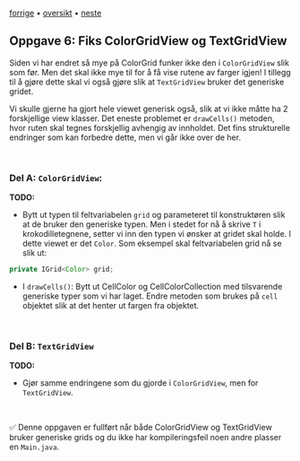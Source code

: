 [forrige](./05-grid.md) &bullet; [oversikt](../README.md#steg-for-steg) &bullet; [neste](./07-main.md)

## Oppgave 6: Fiks ColorGridView og TextGridView

Siden vi har endret så mye på ColorGrid funker ikke den i ``ColorGridView`` slik som før. Men det skal ikke mye til for å få vise rutene av farger igjen! I tillegg til å gjøre dette skal vi også gjøre slik at ``TextGridView`` bruker det generiske gridet.

Vi skulle gjerne ha gjort hele viewet generisk også, slik at vi ikke måtte ha 2 forskjellige view klasser. Det eneste problemet er ``drawCells()`` metoden, hvor ruten skal tegnes forskjellig avhengig av innholdet. Det fins strukturelle endringer som kan forbedre dette, men vi går ikke over de her.

<br>

### Del A: ``ColorGridView``:
**TODO:** 

* Bytt ut typen til feltvariabelen `grid` og parameteret til konstruktøren slik at de bruker den generiske typen. Men i stedet for nå å skrive `T` i krokodilletegnene, setter vi inn den typen vi ønsker at gridet skal holde. I dette viewet er det `Color`. Som eksempel skal feltvariabelen grid nå se slik ut:

```Java
private IGrid<Color> grid;
```

* I `drawCells()`: Bytt ut CellColor og CellColorCollection med tilsvarende generiske typer som vi har laget. Endre metoden som brukes på ``cell`` objektet slik at det henter ut fargen fra objektet.

<br>

### Del B: ``TextGridView``
**TODO:**

* Gjør samme endringene som du gjorde i ``ColorGridView``, men for ``TextGridView``.

<br>

✅ Denne oppgaven er fullført når både ColorGridView og TextGridView bruker generiske grids og du ikke har kompileringsfeil noen andre plasser en ``Main.java``.